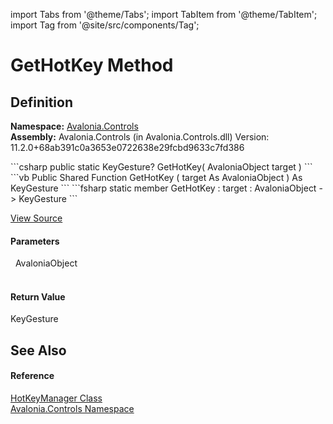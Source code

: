 import Tabs from '@theme/Tabs'; 
import TabItem from '@theme/TabItem'; 
import Tag from '@site/src/components/Tag'; 

# GetHotKey Method




## Definition
**Namespace:** <a href="N_Avalonia_Controls">Avalonia.Controls</a>  
**Assembly:** Avalonia.Controls (in Avalonia.Controls.dll) Version: 11.2.0+68ab391c0a3653e0722638e29fcbd9633c7fd386

<Tabs groupId="api-code-preview">
<TabItem value="csharp" label="C#">
```csharp
public static KeyGesture? GetHotKey(
	AvaloniaObject target
)
```
</TabItem>
<TabItem value="vb" label="VB">
```vb
Public Shared Function GetHotKey ( 
	target As AvaloniaObject
) As KeyGesture
```
</TabItem>
<TabItem value="fsharp" label="F#">
```fsharp
static member GetHotKey : 
        target : AvaloniaObject -> KeyGesture 
```
</TabItem>
</Tabs>



<a href="https://github.com/AvaloniaUI/Avalonia/tree/master/srcAvalonia.Controls/HotkeyManager.cs#L163" title="View the source code">View Source</a>



#### Parameters
<dl><dt>  AvaloniaObject</dt><dd> </dd></dl>

#### Return Value
KeyGesture

## See Also


#### Reference
<a href="T_Avalonia_Controls_HotKeyManager">HotKeyManager Class</a>  
<a href="N_Avalonia_Controls">Avalonia.Controls Namespace</a>  
